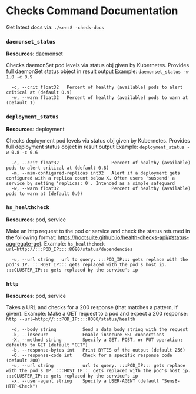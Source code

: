 
Checks Command Documentation
============================

Get latest docs via: `./sens8 -check-docs`


### `daemonset_status`

**Resources**: daemonset

Checks daemonSet pod levels via status obj given by Kubernetes. Provides full daemonSet status object in result output
Example: `daemonset_status -w 1.0 -c 0.9`

```
  -c, --crit float32   Percent of healthy (available) pods to alert critical at (default 0.9)
  -w, --warn float32   Percent of healthy (available) pods to warn at (default 1)

```


### `deployment_status`

**Resources**: deployment

Checks deployment pod levels via status obj given by Kubernetes. Provides full deployment status object in result output
Example: `deployment_status -w 0.8 -c 0.6`

```
  -c, --crit float32                    Percent of healthy (available) pods to alert critical at (default 0.8)
  -m, --min-configured-replicas int32   Alert if a deployment gets configured with a replica count below X. Often users 'suspend' a service by setting 'replicas: 0'. Intended as a simple safeguard
  -w, --warn float32                    Percent of healthy (available) pods to warn at (default 0.9)

```


### `hs_healthcheck`

**Resources**: pod, service

Make an http request to the pod or service and check the status returned in the following format: https://hootsuite.github.io/health-checks-api/#status-aggregate-get.
Example: `hs_healthcheck url=http://:::POD_IP::::8080/status/dependencies`

```
  -u, --url string   url to query. :::POD_IP::: gets replace with the pod's IP. :::HOST_IP::: gets replaced with the pod's host ip. :::CLUSTER_IP::: gets replaced by the service's ip

```


### `http`

**Resources**: pod, service

Takes a URL and checks for a 200 response (that matches a pattern, if given).
Example: Make a GET request to a pod and expect a 200 response:
`http --url=http://:::POD_IP::::8080/status/health`

```
  -d, --body string          Send a data body string with the request
  -k, --insecure             Enable insecure SSL connections
  -X, --method string        Specify a GET, POST, or PUT operation; defaults to GET (default "GET")
  -b, --response-bytes int   Print BYTES of the output (default 256)
  -O, --response-code int    Check for a specific response code (default 200)
  -u, --url string           url to query. :::POD_IP::: gets replace with the pod's IP. :::HOST_IP::: gets replaced with the pod's host ip. :::CLUSTER_IP::: gets replaced by the service's ip
  -x, --user-agent string    Specify a USER-AGENT (default "Sens8-HTTP-Check")

```



